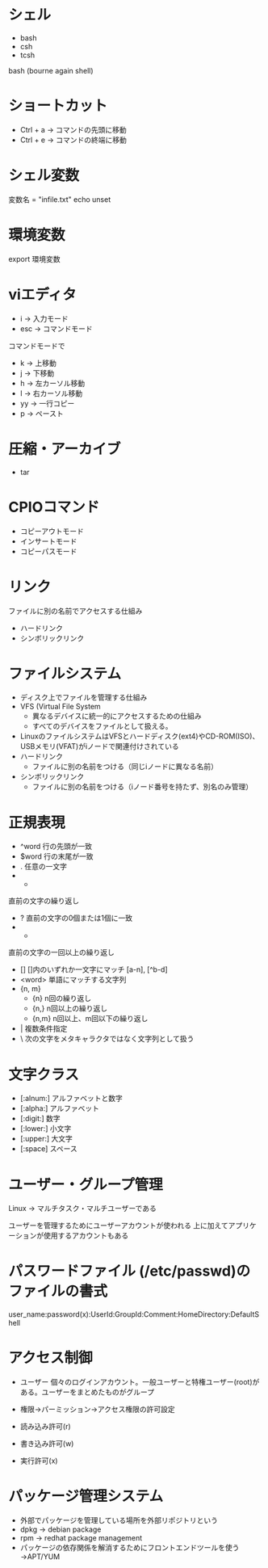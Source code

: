 # シェル
- bash
- csh
- tcsh

bash (bourne again shell)

# ショートカット
 - Ctrl + a -> コマンドの先頭に移動
 - Ctrl + e -> コマンドの終端に移動

# シェル変数
変数名 = "infile.txt"
echo
unset

# 環境変数
export 環境変数

# viエディタ
- i -> 入力モード
- esc -> コマンドモード

コマンドモードで
- k -> 上移動
- j -> 下移動
- h -> 左カーソル移動
- l -> 右カーソル移動
- yy -> 一行コピー
- p -> ペースト

# 圧縮・アーカイブ
- tar

# CPIOコマンド
- コピーアウトモード
- インサートモード
- コピーパスモード

# リンク
ファイルに別の名前でアクセスする仕組み
- ハードリンク
- シンボリックリンク

# ファイルシステム
- ディスク上でファイルを管理する仕組み
- VFS (Virtual File System
  - 異なるデバイスに統一的にアクセスするための仕組み
  - すべてのデバイスをファイルとして扱える。
- LinuxのファイルシステムはVFSとハードディスク(ext4)やCD-ROM(ISO)、USBメモリ(VFAT)がiノードで関連付けされている
- ハードリンク
  - ファイルに別の名前をつける（同じiノードに異なる名前）
- シンボリックリンク
  - ファイルに別の名前をつける（iノード番号を持たず、別名のみ管理）

# 正規表現
- ^word
行の先頭が一致
- $word
行の末尾が一致
- .
任意の一文字
- *
直前の文字の繰り返し
- ?
直前の文字の0個または1個に一致
- +
直前の文字の一回以上の繰り返し
- []
[]内のいずれか一文字にマッチ
[a-n], [^b-d]
- \<word\>
単語にマッチする文字列
- \{n, m\}
  - \{n\} n回の繰り返し
  - \{n,\} n回以上の繰り返し
  - \{n,m\} n回以上、m回以下の繰り返し
- | 複数条件指定
- \ 次の文字をメタキャラクタではなく文字列として扱う

# 文字クラス
- [:alnum:] アルファベットと数字
- [:alpha:] アルファベット
- [:digit:] 数字
- [:lower:] 小文字
- [:upper:] 大文字
- [:space] スペース

# ユーザー・グループ管理
Linux -> マルチタスク・マルチユーザーである

ユーザーを管理するためにユーザーアカウントが使われる
上に加えてアプリケーションが使用するアカウントもある

# パスワードファイル (/etc/passwd)のファイルの書式
user_name:password(x):UserId:GroupId:Comment:HomeDirectory:DefaultShell

# アクセス制御
- ユーザー
個々のログインアカウント。一般ユーザーと特権ユーザー(root)がある。ユーザーをまとめたものがグループ
- 権限→パーミッション→アクセス権限の許可設定

- 読み込み許可(r)
- 書き込み許可(w)
- 実行許可(x)

# パッケージ管理システム
- 外部でパッケージを管理している場所を外部リポジトリという
- dpkg -> debian package
- rpm -> redhat package management
- パッケージの依存関係を解消するためにフロントエンドツールを使う→APT/YUM

#
